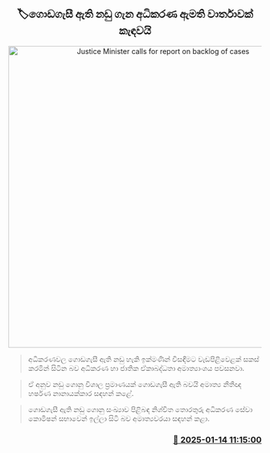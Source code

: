 <p align='center'><b><h2 align='center' title='Justice Minister calls for report on backlog of cases'>🏷ගොඩගැසී ඇති නඩු ගැන අධිකරණ ඇමති වාර්තාවක් කැඳවයි</h2></b></p>
<p align='center'><img src='https://helakuru.sgp1.cdn.digitaloceanspaces.com/esana/images/lib/court-gg.jpg' width='600' alt='Justice Minister calls for report on backlog of cases'></p>

> අධිකරණවල ගොඩගැසී ඇති නඩු හැකි ඉක්මණින් විසඳීම​ට වැඩපිළිවෙළක් සකස් කරමින් සිටින බව අධිකරණ හා ජාතික ඒකාබද්ධතා අමාත්‍යාංශය පවසනවා.

> ඒ අනුව නඩු ගොනු විශාල ප්‍රමාණයක් ගොඩගැසී ඇති බවයි අමාත්‍ය නීතීඥ හර්ෂණ නානායක්කාර සඳහන් කළේ.

> ගොඩගැසී ඇති නඩු ගොනු සංඛ්‍යාව පිළිබඳ නිශ්චි​ත තොරතුරු අධිකරණ සේවා කොමිෂන් සභාවෙන් ඉල්ලා සිටි බව අමාත්‍යවරයා සඳහන් කළා. 



<h3 align='right'><a href='https://www.helakuru.lk/esana/p/106562/'>📅 2025-01-14 11:15:00</a></h3>
